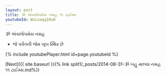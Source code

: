 ```yaml
---
layout: post
title: ૐ અંચલોપમેય નમહ ૧૧ ટાઈમ્સ
youtubeId: WsLnaqqIHu0
---
```

 
 
 ૐ અંચલોપમેય નમહ  
 
 -  જે પર્વતની જેમ ખૂબ સ્થિર છે 
 
  
 
  
 
 
 
 
 
 


{% include youtubePlayer.html id=page.youtubeId %}
 
[Next]({{ site.baseurl }}{% link  split1/_posts/2014-08-31-ૐ બહુ માલ્યા નમહ ૧૧ ટાઈમ્સ.md%})
 
